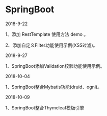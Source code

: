 # SpringBoot

2018-9-22

1、添加 RestTemplate 使用方法 demo 。

2、添加自定义Filter功能使用示例(XSS过滤)。


2018-9-27

1、SpringBoot添加Validation校验功能使用示例。


2018-10-04

1、SpringBoot整合Mybatis功能(druid、ognl)。


2018-10-09

1、SpringBoot整合Thymeleaf模板引擎